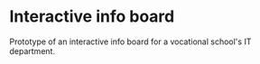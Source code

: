 # Interactive info board
Prototype of an interactive info board for a vocational school's IT department.

